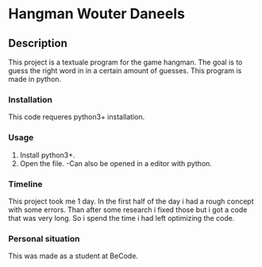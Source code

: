 # **Hangman Wouter Daneels**
## Description
This project is a textuale program for the game hangman. The goal is to guess the right word in 
in a certain amount of guesses. This program is made in python.

### Installation
This code requeres python3+ installation. 

### Usage
1. Install python3+.
2. Open the file.
   -Can also be opened in a editor with python.

### Timeline
This project took me 1 day. In the first half of the day i had a rough concept with some errors. 
Than after some research i fixed those but i got a code that was very long. So i spend the time i had left
optimizing the code.

### Personal situation
This was made as a student at BeCode.
